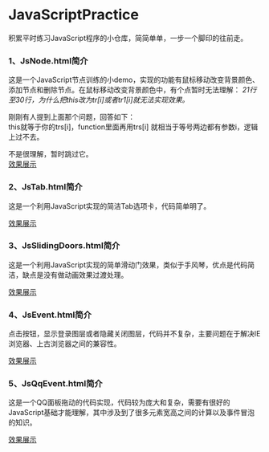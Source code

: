 # JavaScriptPractice
积累平时练习JavaScript程序的小仓库，简简单单，一步一个脚印的往前走。

### 1、JsNode.html简介
这是一个JavaScript节点训练的小demo，实现的功能有鼠标移动改变背景颜色、添加节点和删除节点。在鼠标移动改变背景颜色中，有个点暂时无法理解：
*21行至30行，为什么把this改为tr[i]或者tr1[i]就无法实现效果。*<br />

刚刚有人提到上面那个问题，回答如下：<br />
this就等于你的trs[i]，function里面再用trs[i]  就相当于等号两边都有参数i，逻辑上过不去。<br />

不是很理解，暂时跳过它。<br />
[效果展示](https://cruxf.github.io/JavaScriptPractice/JsNode.html)

### 2、JsTab.html简介
这是一个利用JavaScript实现的简洁Tab选项卡，代码简单明了。

[效果展示](https://cruxf.github.io/JavaScriptPractice/JsTab.html)

### 3、JsSlidingDoors.html简介
这是一个利用JavaScript实现的简单滑动门效果，类似于手风琴，优点是代码简洁，缺点是没有做动画效果过渡处理。

[效果展示](https://cruxf.github.io/JavaScriptPractice/JsSlidingDoors.html)

### 4、JsEvent.html简介
点击按钮，显示登录图层或者隐藏关闭图层，代码并不复杂，主要问题在于解决IE浏览器、上古浏览器之间的兼容性。

[效果展示](https://cruxf.github.io/JavaScriptPractice/JsEvent.html)

### 5、JsQqEvent.html简介
这是一个QQ面板拖动的代码实现，代码较为庞大和复杂，需要有很好的JavaScript基础才能理解，其中涉及到了很多元素宽高之间的计算以及事件冒泡的知识。

[效果展示](https://cruxf.github.io/JavaScriptPractice/JsQqEvent.html)
